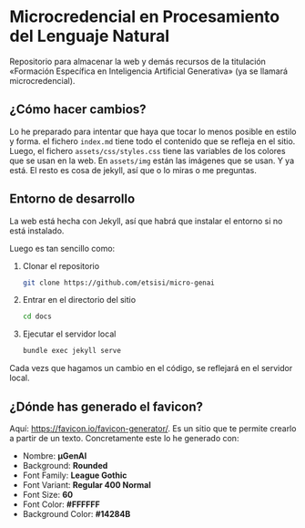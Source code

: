 # Microcredencial en Procesamiento del Lenguaje Natural

Repositorio para almacenar la web y demás recursos de la titulación
«Formación Específica en Inteligencia Artificial Generativa» (ya se
llamará microcredencial).

## ¿Cómo hacer cambios?

Lo he preparado para intentar que haya que tocar lo menos posible en
estilo y forma. el fichero `index.md` tiene todo el contenido que se
refleja en el sitio. Luego, el fichero `assets/css/styles.css` tiene las
variables de los colores que se usan en la web. En `assets/img` están
las imágenes que se usan. Y ya está. El resto es cosa de jekyll, así que
o lo miras o me preguntas.

## Entorno de desarrollo

La web está hecha con Jekyll, así que habrá que instalar el entorno si
no está instalado.

Luego es tan sencillo como:

1. Clonar el repositorio

    ```bash
    git clone https://github.com/etsisi/micro-genai
    ```

2. Entrar en el directorio del sitio

    ```bash
    cd docs
    ```

3. Ejecutar el servidor local

    ```bash
    bundle exec jekyll serve
    ```

Cada vezs que hagamos un cambio en el código, se reflejará en el
servidor local.

## ¿Dónde has generado el favicon?

Aquí: <https://favicon.io/favicon-generator/>. Es un sitio que te
permite crearlo a partir de un texto. Concretamente este lo he generado
con:

- Nombre: **µGenAI**
- Background: **Rounded**
- Font Family: **League Gothic**
- Font Variant: **Regular 400 Normal**
- Font Size: **60**
- Font Color: **#FFFFFF**
- Background Color: **#14284B**
